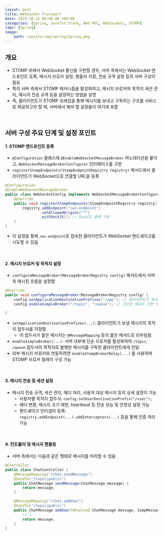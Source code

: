 ```yaml
---
layout: post
title: WebSocket Transport
date: 2025-10-22 09:00:00 +09:00
categories: [Spring, Servlet Stack, Web MVC, WebSockets, STOMP]
tags: [spring]
image:
    path: /assets/img/spring/Spring.png
---
```



## 개요

- STOMP 위에서 WebSocket 통신을 구현할 경우, 서버 측에서는 WebSocket 엔드포인트 등록, 메시지 브로커 설정, 핸들러 지정, 전송 규격 설정 등의 서버 구성이 필요
- 특히 서버 측에서 STOMP 메커니즘을 활성화하고, 메시지 브로커와 목적지 세션 관리, 메시지 전송 규격 등을 설정하는 방법을 설명
- 즉, 클라이언트가 STOMP 프레임을 통해 메시지를 보내고 구독하는 구조를 서비스로 제공하고자 할 때, 서버에서 해야 할 설정들이 여기에 포함

<br>

## 서버 구성 주요 단계 및 설정 포인트

#### 1. STOMP 엔드포인트 등록

- `@Configuration` 클래스에 `@EnableWebSocketMessageBroker` 어노테이션을 붙이고, `WebSocketMessageBrokerConfigurer` 인터페이스를 구현
- `registerStompEndpoints(StompEndpointRegistry registry)` 메서드에서 클라이언트가 WebSocket으로 연결할 URL을 등록

```java
@Configuration
@EnableWebSocketMessageBroker
public class WebSocketConfig implements WebSocketMessageBrokerConfigurer {
    @Override
    public void registerStompEndpoints(StompEndpointRegistry registry) {
        registry.addEndpoint("/ws-endpoint")
                .setAllowedOrigins("*")
                .withSockJS(); // SockJS 폴백 지원
    }
}
```

- 이 설정을 통해 `/ws-endpoint`로 접속한 클라이언트가 WebSocket 핸드셰이크를 시도할 수 있음

<br>

#### 2. 메시지 브로커 및 목적지 설정

- `configureMessageBroker(MessageBrokerRegistry config)` 메서드에서 서버 측 메시징 흐름을 설정함

```java
@Override
public void configureMessageBroker(MessageBrokerRegistry config) {
    config.setApplicationDestinationPrefixes("/app"); // 클라이언트가 메시지를 보낼 때 사용하는 접두사
    config.enableSimpleBroker("/topic", "/queue"); // 간단한 메모리 기반 브로커 활성화

}
```

- `setApplicationDestinationPrefixes(...)`: 클라이언트가 보낼 메시지의 목적지 접두사를 지정함
  - 이 접두사가 붙은 메시지는 `@MessageMapping` 등이 붙은 메서드로 라우팅됨
- `enableSimpleBroker(...)`: 서버 내부에 단순 브로커를 활성화하여 `/topic`, `/queue` 접두사의 목적지로 발행한 메시지를 구독한 클라이언트에게 전달
- 외부 메시지 브로커와 연동하려면 `enableStompBrokerRelay(...)` 를 사용하여 STOMP 브로커 릴레이 구성 가능

<br>

#### 3. 메시지 전송 및 세션 설정

- 메시지 전송 규격, 세션 관리, 헤더 처리, 사용자 대상 메시지 등의 상세 설정이 가능
  - 사용자별 목적지 접두사: `config.setUserDestinationPrefix("/user");`
  - 헤더 변환, 메시지 크기 제한, heartbeat 등 전송 성능 및 안정성 설정 가능
  - 핸드셰이크 인터셉터 등록: `registry.addEndpoint(...).addInterceptors(...)` 등을 통해 인증 처리 가능

<br>

#### 4. 컨트롤러 및 메시지 핸들링

- 서버 측에서는 다음과 같은 형태로 메시지를 처리할 수 있음
 
```java
@Controller
public class ChatController {
    @MessageMapping("/chat.sendMessage")
    @SendTo("/topic/public")
    public ChatMessage sendMessage(ChatMessage message) {
        return message;
    }

    @MessageMapping("/chat.addUser")
    @SendTo("/topic/public")
    public ChatMessage addUser(@Payload ChatMessage message, SimpMessageHeaderAccessor headerAccessor) {
        // …
        return message;
    }
}
```
